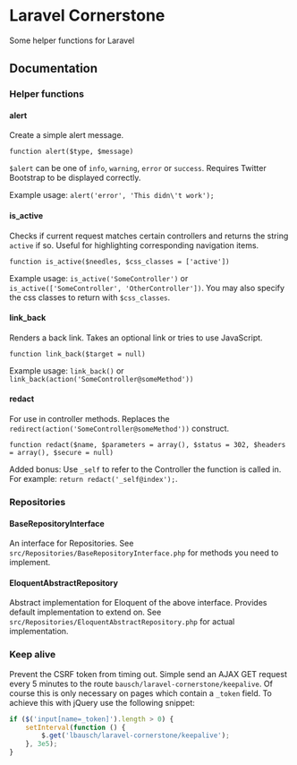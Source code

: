 # Laravel Cornerstone

Some helper functions for Laravel

## Documentation

### Helper functions

#### alert

Create a simple alert message.

`function alert($type, $message)`

`$alert` can be one of `info`, `warning`, `error` or `success`. Requires Twitter Bootstrap to be displayed correctly.
  
Example usage: `alert('error', 'This didn\'t work');`

#### is_active

Checks if current request matches certain controllers and returns the string `active` if so. Useful for highlighting corresponding navigation items.

`function is_active($needles, $css_classes = ['active'])`

Example usage: `is_active('SomeController')` or `is_active(['SomeController', 'OtherController'])`. You may also specify the css classes to return with `$css_classes`.

#### link_back

Renders a back link. Takes an optional link or tries to use JavaScript.

`function link_back($target = null)`

Example usage: `link_back()` or `link_back(action('SomeController@someMethod'))`

#### redact

For use in controller methods. Replaces the `redirect(action('SomeController@someMethod'))` construct.

`function redact($name, $parameters = array(), $status = 302, $headers = array(), $secure = null)`

Added bonus: Use `_self` to refer to the Controller the function is called in. For example: `return redact('_self@index');`.

### Repositories

#### BaseRepositoryInterface

An interface for Repositories. See `src/Repositories/BaseRepositoryInterface.php` for methods you need to implement.

#### EloquentAbstractRepository

Abstract implementation for Eloquent of the above interface. Provides default implementation to extend on. See `src/Repositories/EloquentAbstractRepository.php` for actual implementation.


### Keep alive

Prevent the CSRF token from timing out. Simple send an AJAX GET request every 5 minutes to the route `bausch/laravel-cornerstone/keepalive`. Of course this is only necessary on pages which contain a `_token` field. To achieve this with jQuery use the following snippet:

```js
if ($('input[name=_token]').length > 0) {
    setInterval(function () {
        $.get('lbausch/laravel-cornerstone/keepalive');
    }, 3e5);
}
```
